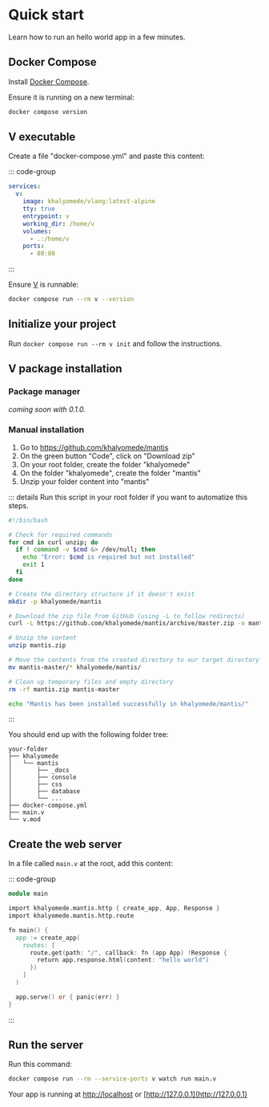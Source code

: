 # Quick start

Learn how to run an hello world app in a few minutes.

## Docker Compose

Install [Docker Compose](https://docs.docker.com/compose/install/).

Ensure it is running on a new terminal:

```bash
docker compose version
```

## V executable

Create a file "docker-compose.yml" and paste this content:

::: code-group

```yml [docker-compose.yml]
services:
  v:
    image: khalyomede/vlang:latest-alpine
    tty: true
    entrypoint: v
    working_dir: /home/v
    volumes:
      - .:/home/v
    ports:
      - 80:80
```

:::

Ensure [V](https://vlang.io/) is runnable:

```bash
docker compose run --rm v --version
```

## Initialize your project

Run `docker compose run --rm v init` and follow the instructions.

## V package installation

### Package manager

_coming soon with 0.1.0._

### Manual installation

1. Go to https://github.com/khalyomede/mantis
2. On the green button "Code", click on "Download zip"
3. On your root folder, create the folder "khalyomede"
4. On the folder "khalyomede", create the folder "mantis"
5. Unzip your folder content into "mantis"

::: details Run this script in your root folder if you want to automatize this steps.

```bash
#!/bin/bash

# Check for required commands
for cmd in curl unzip; do
  if ! command -v $cmd &> /dev/null; then
    echo "Error: $cmd is required but not installed"
    exit 1
  fi
done

# Create the directory structure if it doesn't exist
mkdir -p khalyomede/mantis

# Download the zip file from GitHub (using -L to follow redirects)
curl -L https://github.com/khalyomede/mantis/archive/master.zip -o mantis.zip

# Unzip the content
unzip mantis.zip

# Move the contents from the created directory to our target directory
mv mantis-master/* khalyomede/mantis/

# Clean up temporary files and empty directory
rm -rf mantis.zip mantis-master

echo "Mantis has been installed successfully in khalyomede/mantis/"
```

:::

You should end up with the following folder tree:

```
your-folder
├── khalyomede
│   └── mantis
│       ├── _docs
│       ├── console
│       ├── css
│       ├── database
│       └── ...
├── docker-compose.yml
├── main.v
└── v.mod
```

## Create the web server

In a file called `main.v` at the root, add this content:

::: code-group

```v [main.v]
module main

import khalyomede.mantis.http { create_app, App, Response }
import khalyomede.mantis.http.route

fn main() {
  app := create_app(
    routes: [
      route.get(path: "/", callback: fn (app App) !Response {
        return app.response.html(content: "hello world")
      })
    ]
  )

  app.serve() or { panic(err) }
}
```

:::

## Run the server

Run this command:

```bash
docker compose run --rm --service-ports v watch run main.v
```

Your app is running at [http://localhost](http://localhost) or [http://127.0.0.1](http://127.0.0.1)
